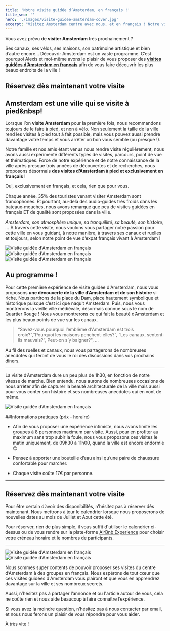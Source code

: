 ```yaml
---
title: 'Notre visite guidée d’Amsterdam, en français !'
title_seo: ''
hero: './images/visite-guidee-amsterdam-cover.jpg'
excerpt: "Visitez Amsterdam centre avec nous, et en français ! Notre visite guidée vous permettra de découvrir Amsterdam autrement durant votre week-end."
---
```


Vous avez prévu de **visiter Amsterdam** très prochainement ?

Ses canaux, ses vélos, ses maisons, son patrimoine artistique et bien d’autre encore… Découvrir Amsterdam est un vaste programme. C’est pourquoi Alexis et moi-même avons le plaisir de vous proposer des **[visites guidées d’Amsterdam en français](https://www.airbnb.fr/experiences/844912)** afin de vous faire découvrir les plus beaux endroits de la ville !

## Réservez dès maintenant votre visite

<airbnb></airbnb>

## Amsterdam est une ville qui se visite à pied&nbsp! 

Lorsque l’on **visite Amsterdam** pour la première fois, nous recommandons toujours de le faire à pied, et non à vélo. Non seulement la taille de la ville rend les visites à pied tout à fait possible, mais vous pouvez aussi prendre davantage votre temps et vous arrêter où bon vous semble (ou presque !). 

Notre famille et nos amis étant venus nous rendre visite régulièrement, nous avons aussi expérimenté différents types de visites, parcours, point de vue et thématiques. Force de notre expérience et de notre connaissance de la ville après presque trois années de découvertes et de recherches, nous proposons désormais **des visites d’Amsterdam à pied et exclusivement en français** !

Oui, exclusivement en français, et cela, rien que pour vous.

Chaque année, 35% des touristes venant visiter Amsterdam sont francophones. Et pourtant, au-delà des audio-guides très froids dans les bateaux-mouches, nous avons remarqué que peu de visites guidées en français ET de qualité sont proposées dans la ville. 

_Amsterdam, son atmosphère unique, sa tranquillité, sa beauté, son histoire, …_ À travers cette visite, nous voulons vous partager notre passion pour cette ville en vous guidant, à notre manière, à travers ses canaux et ruelles et toujours, selon notre point de vue d’expat français vivant à Amsterdam !

<gallery>
<img alt="Visite guidée d'Amsterdam en français" src="./images/visite-guidee-amsterdam-01-A.jpg">
<img alt="Visite guidée d'Amsterdam en français" src="./images/visite-guidee-amsterdam-01-B.jpg">
<img alt="Visite guidée d'Amsterdam en français" src="./images/visite-guidee-amsterdam-01-C.jpg">
</gallery>

## Au programme !

Pour cette première expérience de visite guidée d'Amsterdam, nous vous proposons **une découverte de la ville d’Amsterdam et de son histoire** si riche. Nous partirons de la place du Dam, place hautement symbolique et historique puisque c’est ici que naquit Amsterdam. Puis, nous vous montrerons la vieille ville médiévale, désormais connue sous le nom de Quartier Rouge ! Nous vous montrerons ce qui fait la beauté d’Amsterdam et les plus beaux points de vue sur les canaux.

>“Savez-vous pourquoi l’emblème d'Amsterdam est trois croix?”,“Pourquoi les maisons penchent-elles?”, “Les canaux, sentent-ils mauvais?”, Peut-on s’y baigner?", …

Au fil des ruelles et canaux, nous vous partagerons de nombreuses anecdotes qui feront de vous le roi des discussions dans vos prochains dîners.

---

La visite d’Amsterdam dure un peu plus de 1h30, en fonction de notre vitesse de marche. Bien entendu, nous aurons de nombreuses occasions de nous arrêter afin de capturer la beauté architecturale de la ville mais aussi pour vous conter son histoire et ses nombreuses anecdotes qui en vont de même. 

<img alt="Visite guidée d'Amsterdam en français" src="./images/visite-guidee-amsterdam-02.jpg">


##Informations pratiques (prix - horaire)

* Afin de vous proposer une expérience intimiste, nous avons limité les groupes à 8 personnes maximum par visite. Aussi, pour en profiter au maximum sans trop subir la foule, nous vous proposons ces visites le matin uniquement, de 09h30 à 11h00, quand la ville est encore endormie 😉

* Pensez à apporter une bouteille d’eau ainsi qu’une paire de chaussure confortable pour marcher.

* Chaque visite coûte 17€ par personne.

---

## Réservez dès maintenant votre visite

<airbnb></airbnb>

Pour être certain d’avoir des disponibilités, n’hésitez pas à réserver dès maintenant. Nous mettrons à jour le calendrier lorsque nous proposerons de nouvelles dates au mois de Juillet et Aout cette été.

Pour réserver, rien de plus simple, il vous suffit d'utiliser le calendrier ci-dessus ou de vous rendre sur la plate-forme [AirBnb Experience](https://www.airbnb.fr/experiences/844912) pour choisir votre créneau horaire et le nombres de participants.



--- 

<gallery>
<img alt="Visite guidée d'Amsterdam en français" src="./images/visite-guidee-amsterdam-clemence.jpg">
<img alt="Visite guidée d'Amsterdam en français" src="./images/visite-guidee-amsterdam-alexis.jpg">
</gallery>

Nous sommes super contents de pouvoir proposer ses visites du centre d’Amsterdam à des groupes en français. Nous espérons de tout cœur que ces visites guidées d'Amsterdam vous plairont et que vous en apprendrez davantage sur la ville et ses nombreux secrets. 

Aussi, n’hésitez pas à partager l’annonce et ou l'article autour de vous, cela ne coûte rien et nous aide beaucoup à faire connaître l’expérience.

Si vous avez la moindre question, n’hésitez pas à nous contacter par email, et nous nous ferons un plaisir de vous répondre pour vous aider. 

À très vite !